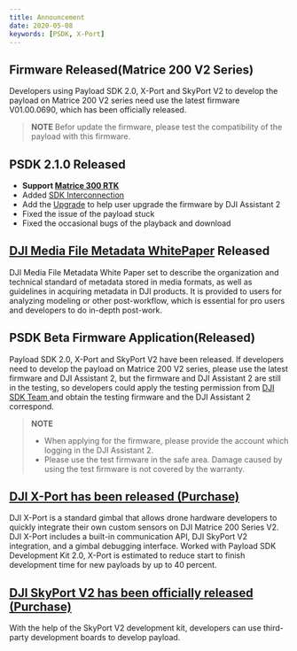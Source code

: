 ```yaml
---
title: Announcement 
date: 2020-05-08
keywords: [PSDK, X-Port]
---
```

## Firmware Released(Matrice 200 V2 Series)
Developers using Payload SDK 2.0, X-Port and SkyPort V2 to develop the payload on Matrice 200 V2 series need use the latest firmware V01.00.0690, which has been officially released.      
> **NOTE** Befor update the firmware, please test the compatibility of the payload with this firmware.

## PSDK 2.1.0 Released
*  **Support [Matrice 300 RTK](https://www.dji.com/matrice-300)**
* Added [SDK Interconnection](../basicfunction/SDK-mop.html)
* Add the [Upgrade](../basicfunction/upgrade.html) to help user upgrade the firmware by DJI Assistant 2
* Fixed the issue of the payload stuck 
* Fixed the occasional bugs of the playback and download 

## <a href="https://terra-1-g.djicdn.com/71a7d383e71a4fb8887a310eb746b47f/general/DJI_Media_File_Metadata_WhitePaper.zip">DJI Media File Metadata WhitePaper</a> Released
DJI Media File Metadata White Paper set to describe the organization and technical standard of metadata stored in media formats, as well as guidelines in acquiring metadata in DJI products. It is provided to users for analyzing modeling or other post-workflow, which is essential for pro users and developers to do in-depth post-work.

## PSDK Beta Firmware Application(Released) 
Payload SDK 2.0, X-Port and SkyPort V2 have been released. If developers need to develop the payload on Matrice 200 V2 series, please use the latest firmware and DJI Assistant 2, but the firmware and DJI Assistant 2 are still in the testing, so developers could apply the testing permission from <a href="mailto:dev@dji.com"> DJI SDK Team </a> and obtain the testing firmware and the DJI Assistant 2 correspond.

> **NOTE**
> * When applying for the firmware, please provide the account which logging in the DJI Assistant 2.
> * Please use the test firmware in the safe area. Damage caused by using the test firmware is not covered by the warranty.

## <font color=#1fA3f6> <a href="https://store.dji.com/product/dji-x-port"> DJI X-Port has been released (Purchase) </a> </font>
DJI X-Port is a standard gimbal that allows drone hardware developers to quickly integrate their own custom sensors on DJI Matrice 200 Series V2. DJI X-Port includes a built-in communication API, DJI SkyPort V2 integration, and a gimbal debugging interface. Worked with Payload SDK Development Kit 2.0, X-Port is estimated to reduce start to finish development time for new payloads by up to 40 percent.

## <font color=#1fA3f6> <a href="https://store.dji.com/product/psdk-development-kit-v2"> DJI SkyPort V2 has been officially released (Purchase) </a> </font>
With the help of the SkyPort V2 development kit, developers can use third-party development boards to develop payload.